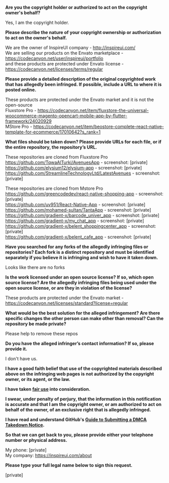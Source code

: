 **Are you the copyright holder or authorized to act on the copyright owner's behalf?**

Yes, I am the copyright holder.

**Please describe the nature of your copyright ownership or authorization to act on the owner's behalf.**

We are the owner of InspireUI company - http://inspireui.com/  
We are selling our products on the Envato marketplace - https://codecanyon.net/user/inspireui/portfolio  
and these products are protected under Envato license - https://codecanyon.net/licenses/terms/regular  

**Please provide a detailed description of the original copyrighted work that has allegedly been infringed. If possible, include a URL to where it is posted online.**

These products are protected under the Envato market and it is not the open-source  
Fluxstore Pro - https://codecanyon.net/item/fluxstore-the-universal-woocommerce-magento-opencart-mobile-app-by-flutter-framework/24020929  
MStore Pro - https://codecanyon.net/item/beostore-complete-react-native-template-for-ecommerce/17010642?s_rank=1  

**What files should be taken down? Please provide URLs for each file, or if the entire repository, the repository’s URL.**  

These repositories are cloned from Fluxstore Pro   
https://github.com/TqwaAlTurki/AvenuesApp   - screenshot:  [private]  
https://github.com/elysium12/elysium-app   - screenshot: [private]  
https://github.com/StreamlineTechnologyLtd/LatestAvenues   - screenshot:  [private]  

These repositories are cloned from Mstore Pro  
https://github.com/greencodedev/react-native-shopping-app   - screenshot:  [private]  
https://github.com/uv951/React-Native-App   - screenshot:  [private]  
https://github.com/mohamed-sultan/TantaApp   - screenshot:  [private]  
https://github.com/gradient-x/barcode_univer_app   - screenshot:  [private]  
https://github.com/gradient-x/my_chat_app   - screenshot:  [private]  
https://github.com/gradient-x/belent_shoppingcenter_app   - screenshot:  [private]  
https://github.com/gradient-x/belent_cafe_app   - screenshot:  [private]  

**Have you searched for any forks of the allegedly infringing files or repositories? Each fork is a distinct repository and must be identified separately if you believe it is infringing and wish to have it taken down.**  

Looks like there are no forks

**Is the work licensed under an open source license? If so, which open source license? Are the allegedly infringing files being used under the open source license, or are they in violation of the license?**  

These products are protected under the Envato market - https://codecanyon.net/licenses/standard?license=regular

**What would be the best solution for the alleged infringement? Are there specific changes the other person can make other than removal? Can the repository be made private?**

Please help to remove these repos

**Do you have the alleged infringer’s contact information? If so, please provide it.**

I don't have us.

**I have a good faith belief that use of the copyrighted materials described above on the infringing web pages is not authorized by the copyright owner, or its agent, or the law.**

**I have taken <a href="https://www.lumendatabase.org/topics/22">fair use</a> into consideration.**

**I swear, under penalty of perjury, that the information in this notification is accurate and that I am the copyright owner, or am authorized to act on behalf of the owner, of an exclusive right that is allegedly infringed.**

**I have read and understand GitHub's <a href="https://help.github.com/articles/guide-to-submitting-a-dmca-takedown-notice/">Guide to Submitting a DMCA Takedown Notice</a>.**

**So that we can get back to you, please provide either your telephone number or physical address.**

My phone: [private]  
My company: https://inspireui.com/about  

**Please type your full legal name below to sign this request.**

[private]  
